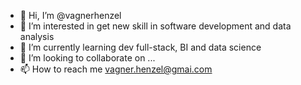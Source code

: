 - 👋 Hi, I’m @vagnerhenzel
- 👀 I’m interested in get new skill in software development and data analysis
- 🌱 I’m currently learning dev full-stack, BI and data science
- 💞️ I’m looking to collaborate on ...
- 📫 How to reach me vagner.henzel@gmai.com

<!---
vagnerhenzel/vagnerhenzel is a ✨ special ✨ repository because its `README.md` (this file) appears on your GitHub profile.
You can click the Preview link to take a look at your changes.
--->
